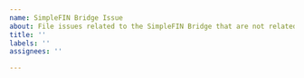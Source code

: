 ```yaml
---
name: SimpleFIN Bridge Issue
about: File issues related to the SimpleFIN Bridge that are not related to your banks
title: ''
labels: ''
assignees: ''

---
```


<!--
If you are having an issue with one or more of your bank connections, please do not file an issue here and instead click "Report problem" from within the SimpleFIN Bridge

Also, do not share personal/bank data here as this is a public space and anyone in the world can see it
-->
